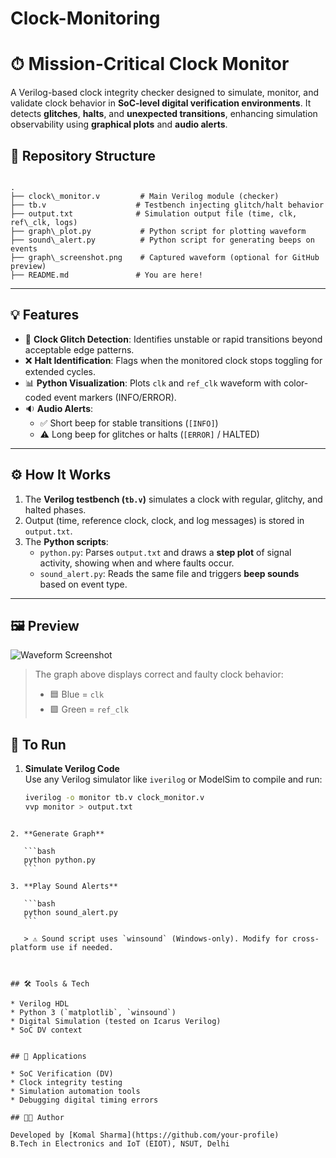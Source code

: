 # Clock-Monitoring

# ⏱ Mission-Critical Clock Monitor

A Verilog-based clock integrity checker designed to simulate, monitor, and validate clock behavior in **SoC-level digital verification environments**. It detects **glitches**, **halts**, and **unexpected transitions**, enhancing simulation observability using **graphical plots** and **audio alerts**.



## 📂 Repository Structure

```

.
├── clock\_monitor.v         # Main Verilog module (checker)
├── tb.v                    # Testbench injecting glitch/halt behavior
├── output.txt              # Simulation output file (time, clk, ref\_clk, logs)
├── graph\_plot.py           # Python script for plotting waveform
├── sound\_alert.py          # Python script for generating beeps on events
├── graph\_screenshot.png    # Captured waveform (optional for GitHub preview)
├── README.md               # You are here!

````

---

## 💡 Features

- 🧠 **Clock Glitch Detection**: Identifies unstable or rapid transitions beyond acceptable edge patterns.
- ❌ **Halt Identification**: Flags when the monitored clock stops toggling for extended cycles.
- 📊 **Python Visualization**: Plots `clk` and `ref_clk` waveform with color-coded event markers (INFO/ERROR).
- 🔉 **Audio Alerts**:
  - ✅ Short beep for stable transitions (`[INFO]`)
  - ⚠️ Long beep for glitches or halts (`[ERROR]` / HALTED)

---

## ⚙️ How It Works

1. The **Verilog testbench (`tb.v`)** simulates a clock with regular, glitchy, and halted phases.
2. Output (time, reference clock, clock, and log messages) is stored in `output.txt`.
3. The **Python scripts**:
   - `python.py`: Parses `output.txt` and draws a **step plot** of signal activity, showing when and where faults occur.
   - `sound_alert.py`: Reads the same file and triggers **beep sounds** based on event type.

---

## 🖼 Preview

![Waveform Screenshot](graph_screenshot.png)

> The graph above displays correct and faulty clock behavior:
> - 🟦 Blue = `clk`
> - 🟩 Green = `ref_clk`

## 🚀 To Run

1. **Simulate Verilog Code**  
   Use any Verilog simulator like `iverilog` or ModelSim to compile and run:

   ```bash
   iverilog -o monitor tb.v clock_monitor.v
   vvp monitor > output.txt
````

2. **Generate Graph**

   ```bash
   python python.py
   ```

3. **Play Sound Alerts**

   ```bash
   python sound_alert.py
   ```

   > ⚠️ Sound script uses `winsound` (Windows-only). Modify for cross-platform use if needed.



## 🛠 Tools & Tech

* Verilog HDL
* Python 3 (`matplotlib`, `winsound`)
* Digital Simulation (tested on Icarus Verilog)
* SoC DV context


## 📌 Applications

* SoC Verification (DV)
* Clock integrity testing
* Simulation automation tools
* Debugging digital timing errors

## 🧑‍💻 Author

Developed by [Komal Sharma](https://github.com/your-profile)
B.Tech in Electronics and IoT (EIOT), NSUT, Delhi

